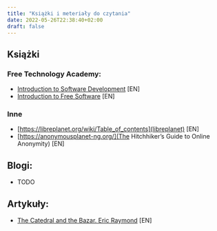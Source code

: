 ```yaml
---
title: "Książki i meteriały do czytania"
date: 2022-05-26T22:38:40+02:00
draft: false
---
```


## Książki
### Free Technology Academy:
* [Introduction to Software Development](/books/IntroductionToSoftwareDevelopment.pdf) [EN]
* [Introduction to Free Software](/books/IntroductionToFreeSoftware.pdf) [EN]
### Inne
* [https://libreplanet.org/wiki/Table_of_contents](libreplanet) [EN]
* [https://anonymousplanet-ng.org/](The Hitchhiker’s Guide to Online Anonymity) [EN]

## Blogi:
* TODO

## Artykuły:
* [The Catedral and the Bazar. Eric Raymond](/books/TheCathedralAndTheBazar.pdf) [EN]
